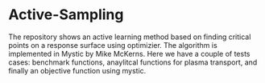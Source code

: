 # Active-Sampling
The repository shows an active learning method based on finding critical points on a response surface using optimizier.
The algorithm is implemented in Mystic by Mike McKerns. Here we have a couple of tests cases: benchmark functions, anaylitcal functions for plasma transport, and finally an objective function using mystic.
